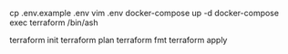 cp .env.example .env
vim .env
docker-compose up -d
docker-compose exec terraform /bin/ash

terraform init
terraform plan
terraform fmt
terraform apply
